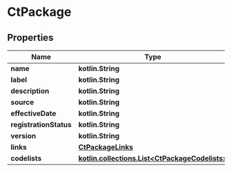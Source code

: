 
# CtPackage

## Properties
| Name | Type | Description | Notes |
| ------------ | ------------- | ------------- | ------------- |
| **name** | **kotlin.String** |  |  [optional] |
| **label** | **kotlin.String** |  |  [optional] |
| **description** | **kotlin.String** |  |  [optional] |
| **source** | **kotlin.String** |  |  [optional] |
| **effectiveDate** | **kotlin.String** |  |  [optional] |
| **registrationStatus** | **kotlin.String** |  |  [optional] |
| **version** | **kotlin.String** |  |  [optional] |
| **links** | [**CtPackageLinks**](CtPackageLinks.md) |  |  [optional] |
| **codelists** | [**kotlin.collections.List&lt;CtPackageCodelists&gt;**](CtPackageCodelists.md) |  |  [optional] |



